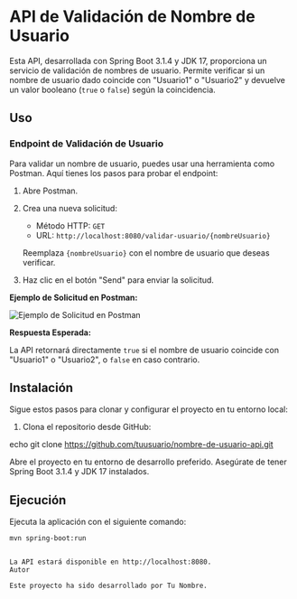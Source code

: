 # API de Validación de Nombre de Usuario

Esta API, desarrollada con Spring Boot 3.1.4 y JDK 17, proporciona un servicio de validación de nombres de usuario. Permite verificar si un nombre de usuario dado coincide con "Usuario1" o "Usuario2" y devuelve un valor booleano (`true` o `false`) según la coincidencia.

## Uso

### Endpoint de Validación de Usuario

Para validar un nombre de usuario, puedes usar una herramienta como Postman. Aquí tienes los pasos para probar el endpoint:

1. Abre Postman.

2. Crea una nueva solicitud:

   - Método HTTP: `GET`
   - URL: `http://localhost:8080/validar-usuario/{nombreUsuario}`

   Reemplaza `{nombreUsuario}` con el nombre de usuario que deseas verificar.

3. Haz clic en el botón "Send" para enviar la solicitud.

**Ejemplo de Solicitud en Postman:**

![Ejemplo de Solicitud en Postman](https://example.com/path/to/screenshot.png)

**Respuesta Esperada:**

La API retornará directamente `true` si el nombre de usuario coincide con "Usuario1" o "Usuario2", o `false` en caso contrario.

## Instalación

Sigue estos pasos para clonar y configurar el proyecto en tu entorno local:

1. Clona el repositorio desde GitHub:

echo git clone https://github.com/tuusuario/nombre-de-usuario-api.git

Abre el proyecto en tu entorno de desarrollo preferido. Asegúrate de tener Spring Boot 3.1.4 y JDK 17 instalados.

## Ejecución

Ejecuta la aplicación con el siguiente comando:

```shell
mvn spring-boot:run


La API estará disponible en http://localhost:8080.
Autor

Este proyecto ha sido desarrollado por Tu Nombre.
